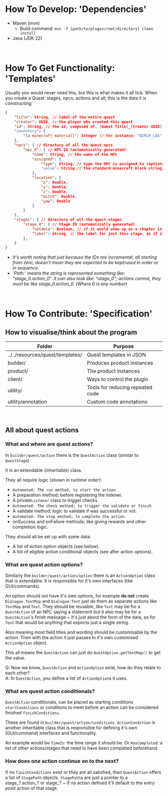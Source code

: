 # How To Develop: 'Dependencies'
- Maven (mvn)
    - Build command: ``mvn -f [path/to/plugin/root/directory] clean install``
- Java (JDK 22)

<br>

# How To Get Functionality: 'Templates'
Usually you would never need this, but this is what makes it all tick. When you create a Quest: stages, npcs, actions and all; this is the data it is constructing:
```json
{
    "title": String, // label of the entire quest
    "creator": UUID, // the player who created this quest
    "id": String, // the id, composed of: [Quest Title]_[Creator UUID]
    "inventory": {
        "[a minecraft material]": Integer // for instance: "BIRCH_LOG" : 1
    },
    "npcs": { // directory of all the quest npcs
        "npc_0": { // NPC ID (automatically generated)
            "name": String, // the name of the NPC
            "assigned": {
                "type": String, // type the NPC is assigned to (options: "BlockNPC")
                "value": String // the standard minecraft block string (like: minecraft:acacia_log)
            },
            "location": {
                "x": Double,
                "y": Double,
                "z": Double,
                "pitch": Double,
                "yaw": Double
            }
        }
    },
    "stages": { // directory of all the quest stages
        "stage_0": { // Stage ID (automatically generated)
            "notable": Boolean, // if it would show up as a chapter in a book; a notable stage
            "label": String, // the label for just this stage, as if it were a chapter
        },
    }
}
```
- *It's worth noting that just because the IDs are incremental, all starting from zero, doesn't mean they are expected to be kept/used in order or in sequence.*
- *'Path:' means the string is represented something like: "stage_0.action_0". It can also look like: "stage_0"; actions cannot, they must be like stage_0.action_0. (Where 0 is any number)*

<br>

# How To Contribute: 'Specification'
## How to visualise/think about the program

| Folder                           | Purpose                          |
|----------------------------------|----------------------------------|
| ../../resources/quest/templates/ | Quest templates in JSON          |
| builder/                         | Produces product instances        |
| product/                         | The product instances            |
| client/                          | Ways to control the plugin       |
| utility/                         | Tools for reducing repeated code |
| utility/annotation               | Custom code annotations          |

<br>

## All about quest actions
### What and where are quest actions?
In ``builder/quest/action`` there is the ``QuestAction`` class (similar to ``QuestStage``).

It is an extendable (inheritable) class.

They all require logic (shown in runtime order):
- ``Automated: The run method; to start the action``
- A preparation method; before registering the listener.
- A private``Listener`` class to trigger checks.
- ``Automated: The check method; to trigger the validate or finish``
- A validate method; logic to validate if was successful or not. 
- ``Automated: The stop method; to complete the action``
- onSuccess and onFailure methods; like giving rewards and other completion logic.

They should all be set up with some data:
- A list of action option objects (see below).
- A list of eligible action conditional objects (see after action options).

### What are quest action options?
Similarly the ``builder/quest/action/option`` there is an ``ActionOption`` class that is extendable. It is responsible for it's own interfaces (like GUI/commands). 

An option should not have it's own options, for example **do not** create ``Dialogue.TextMap`` and ``Dialogue.Text`` just do them as separate actions like ``TextMap`` and ``Text``. They should be reusable, like ``Text`` may be for a ``QuestAction`` of an NPC saying a statement but it also may be for a ``QuestAction``'s finish message ~ it's just about the form of the data, so for ``Text`` that would be anything that expects just a single string. 

Also meaning most field titles and wording should be customisable by the action. Then with the action it just passes in it's own customised ``ActionOption`` object.

This all means the ``QuestAction`` can just do ``QuestOption.getTextMap()`` to get the value.

Q: Now we know, ``QuestAction`` and ``ActionOption`` exist, how do they relate to each other?<br>
A: In ``QuestAction``, you  define a list of ``ActionOption``s it uses.

### What are quest action conditionals?
``QuestAction`` conditionals, can be placed as starting conditions ``startConditions`` or conditions to meet before an action can be considered finished ``finishConditions``.

These are found in ``builder/quest/action/conditions``. ``ActionCondition`` is another inheritable class that is responsible for defining it's own (GUI/command) interfaces and functionality.

An example would be ``TimeIs``: the time range it should be. Or ``HasCompleted``: a list of other actions/stages that need to have been completed beforehand.

### How does one action continue on to the next?
If no ``finishConditions`` exist or they are all satisfied, then ``QuestAction`` offers a list of ``StagePath`` objects. ``StagePath``s are just a pointer to a stage_?.action_? or stage_? ~ if no action defined it'll default to the entry point action of that stage.

